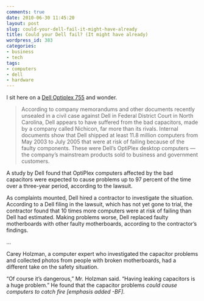 ```yaml
---
comments: true
date: 2010-06-30 11:45:20
layout: post
slug: could-your-dell-fail-it-might-have-already
title: Could your Dell fail? (It might have already)
wordpress_id: 383
categories:
- business
- tech
tags:
- computers
- dell
- hardware
---
```


I sit here on a [Dell Optiplex 755](http://www.nytimes.com/2010/06/29/technology/29dell.html?ref=homepage&src=me&pagewanted=print) and wonder.


> According to company memorandums and other documents recently unsealed in a civil case against Dell in Federal District Court in North Carolina, Dell appears to have suffered from the bad capacitors, made by a company called Nichicon, far more than its rivals. Internal documents show that Dell shipped at least 11.8 million computers from May 2003 to July 2005 that were at risk of failing because of the faulty components. These were Dell’s OptiPlex desktop computers — the company’s mainstream products sold to business and government customers.

A study by Dell found that OptiPlex computers affected by the bad capacitors were expected to cause problems up to 97 percent of the time over a three-year period, according to the lawsuit.

As complaints mounted, Dell hired a contractor to investigate the situation. According to a Dell filing in the lawsuit, which has not yet gone to trial, the contractor found that 10 times more computers were at risk of failing than Dell had estimated. Making problems worse, Dell replaced faulty motherboards with other faulty motherboards, according to the contractor’s findings.

...

Carey Holzman, a computer expert who investigated the capacitor problems and collected photos from people with broken motherboards, had a different take on the safety situation.

“Of course it’s dangerous,” Mr. Holzman said. “Having leaking capacitors is a huge problem.” He found that the capacitor problems _could cause computers to catch fire [emphasis added -BF]_.
